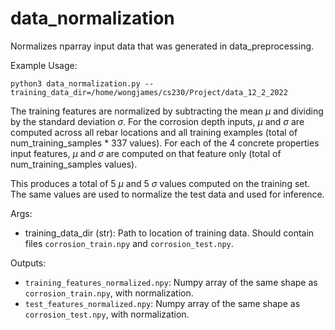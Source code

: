 # data_normalization

Normalizes nparray input data that was generated in data_preprocessing.

Example Usage:
```
python3 data_normalization.py --training_data_dir=/home/wongjames/cs230/Project/data_12_2_2022
```

The training features are normalized by subtracting the mean $\mu$ and dividing by the standard deviation $\sigma$. For the corrosion depth inputs, $\mu$ and $\sigma$ are computed across all rebar locations and all training examples (total of num_training_samples * 337 values). For each of the 4 concrete properties input features, $\mu$ and $\sigma$ are computed on that feature only (total of num_training_samples values).

This produces a total of 5 $\mu$ and 5 $\sigma$ values computed on the training set. The same values are used to normalize the test data and used for inference.

Args:
- training_data_dir (str): Path to location of training data. Should contain files `corrosion_train.npy` and `corrosion_test.npy`.

Outputs: 
- `training_features_normalized.npy`: Numpy array of the same shape as `corrosion_train.npy`, with normalization.
- `test_features_normalized.npy`: Numpy array of the same shape as `corrosion_test.npy`, with normalization.
